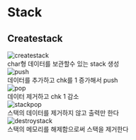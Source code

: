 # Stack
## Createstack
![createstack](C:/picture/createstack.png)
<br>char형 데이터를 보관할수 있는 stack 생성
<br>![push](C:/picture/push.png)
<br>데이터를 추가하고 chk를 1 증가해서 push
<br>![pop](C:/picture/pop.png)
<br>데이터 제거하고 chk 1 감소
<br>![stackpop](C:/picture/stackpop.png)
<br>스택의 데이터를 제거하지 않고 출력만 한다
<br>![destroystack](C:/picture/destorystack.png)
<br>스택의 메모리를 해제함으로써 스택을 제거한다
